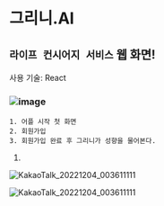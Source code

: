 # 그리니.AI
## `라이프 컨시어지 서비스` 웹 화면!

사용 기술: React

###

### ![image](https://user-images.githubusercontent.com/103303021/206183510-25d957a3-2f03-4c3a-8f2f-36c60351bc07.png)
    1. 어플 시작 첫 화면
    2. 회원가입
    3. 회원가입 완료 후 그리니가 성향을 물어본다.


1. 
![KakaoTalk_20221204_003611111](https://user-images.githubusercontent.com/103303021/206159132-f3868f55-e339-431a-aa12-0be69e5757a7.jpg)

![KakaoTalk_20221204_003611111](https://user-images.githubusercontent.com/103303021/206159132-f3868f55-e339-431a-aa12-0be69e5757a7.jpg)


